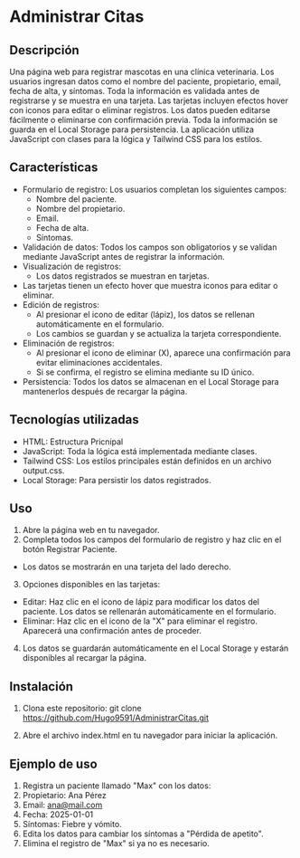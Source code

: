 # Administrar Citas

## Descripción
Una página web para registrar mascotas en una clínica veterinaria. Los usuarios ingresan datos como el nombre del paciente, propietario, email, fecha de alta, y síntomas. 
Toda la información es validada antes de registrarse y se muestra en una tarjeta. Las tarjetas incluyen efectos hover con iconos para editar o eliminar registros. 
Los datos pueden editarse fácilmente o eliminarse con confirmación previa. Toda la información se guarda en el Local Storage para persistencia. 
La aplicación utiliza JavaScript con clases para la lógica y Tailwind CSS para los estilos.

## Características
- Formulario de registro: Los usuarios completan los siguientes campos:
  - Nombre del paciente.
  - Nombre del propietario.
  - Email.
  - Fecha de alta.
  - Síntomas.
- Validación de datos: Todos los campos son obligatorios y se validan mediante JavaScript antes de registrar la información.
- Visualización de registros:
  - Los datos registrados se muestran en tarjetas.
- Las tarjetas tienen un efecto hover que muestra iconos para editar o eliminar.
- Edición de registros:
  - Al presionar el icono de editar (lápiz), los datos se rellenan automáticamente en el formulario.
  - Los cambios se guardan y se actualiza la tarjeta correspondiente.
- Eliminación de registros:
  - Al presionar el icono de eliminar (X), aparece una confirmación para evitar eliminaciones accidentales.
  - Si se confirma, el registro se elimina mediante su ID único.
- Persistencia: Todos los datos se almacenan en el Local Storage para mantenerlos después de recargar la página.
  
## Tecnologías utilizadas
- HTML: Estructura Pricnipal
- JavaScript: Toda la lógica está implementada mediante clases.
- Tailwind CSS: Los estilos principales están definidos en un archivo output.css.
- Local Storage: Para persistir los datos registrados.
  
## Uso
1. Abre la página web en tu navegador.
2. Completa todos los campos del formulario de registro y haz clic en el botón Registrar Paciente.
  - Los datos se mostrarán en una tarjeta del lado derecho.
3. Opciones disponibles en las tarjetas:
  - Editar: Haz clic en el icono de lápiz para modificar los datos del paciente. Los datos se rellenarán automáticamente en el formulario.
  - Eliminar: Haz clic en el icono de la "X" para eliminar el registro. Aparecerá una confirmación antes de proceder.
4. Los datos se guardarán automáticamente en el Local Storage y estarán disponibles al recargar la página.

## Instalación
1. Clona este repositorio:
git clone https://github.com/Hugo9591/AdministrarCitas.git

2. Abre el archivo index.html en tu navegador para iniciar la aplicación.

## Ejemplo de uso
1. Registra un paciente llamado "Max" con los datos:
2. Propietario: Ana Pérez
3. Email: ana@mail.com
4. Fecha: 2025-01-01
5. Síntomas: Fiebre y vómito.
6. Edita los datos para cambiar los síntomas a "Pérdida de apetito".
7. Elimina el registro de "Max" si ya no es necesario.
